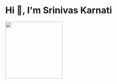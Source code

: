 <h1>Hi 👋, I'm Srinivas Karnati</h1>

<img height="180em" src="https://github-readme-stats.vercel.app/api?username=karnatisrinivas&show_icons=true&hide_border=true&&count_private=true&include_all_commits=true&theme=dark" />

